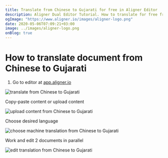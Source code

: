 ```yaml
---
title: Translate from Chinese to Gujarati for free in Aligner Editor
description: Aligner Dual Editor Tutorial. How to translate for free from Chinese to Gujarati. Aligner is multilingual document management platform. 
ogImage: "https://www.aligner.io/images/aligner-logo.png"
date: 2020-05-06T07:09:21+03:00
image: ../images/aligner-logo.png
onBlog: true
---
```


# How to translate document from Chinese to Gujarati

1. Go to editor at [app.aligner.io](https://app.aligner.io "Aligner App web page")

![translate from Chinese to Gujarati](../aligner-blank-editor.png "translate from Chinese to Gujarati")

Copy-paste content or upload content

![upload content from Chinese to Gujarati](../aligner-uploaded-document.png "upload content from Chinese to Gujarati")

Choose desired language

![choose machine translation from Chinese to Gujarati](../aligner-language-dropdown.png "choose machine translation from Chinese to Gujarati")

Work and edit 2 documents in parallel

![edit translation from Chinese to Gujarati](../aligner-double-sitded-editor.png "edit translation from Chinese to Gujarati")

